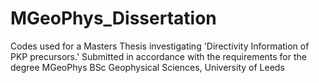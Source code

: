 # MGeoPhys_Dissertation
Codes used for a Masters Thesis investigating 'Directivity Information of PKP precursors.' Submitted in accordance with the requirements for the degree MGeoPhys BSc Geophysical Sciences, University of Leeds
